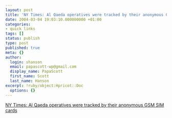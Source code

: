 ```yaml
---
layout: post
title: 'NY Times: Al Qaeda operatives were tracked by their anonymous GSM SIM cards'
date: 2004-03-04 19:03:10.000000000 +01:00
categories:
- quick links
tags: []
status: publish
type: post
published: true
meta: {}
author:
  login: shanson
  email: papascott-wp@gmail.com
  display_name: PapaScott
  first_name: Scott
  last_name: Hanson
excerpt: !ruby/object:Hpricot::Doc
  options: {}
---
```

<p><a title="Authorities knew their numbers but not their names" href="http://www.nytimes.com/2004/03/04/international/europe/04PHON.html?ex=1393736400&en=71c64fa22f23d30a&ei=5007&partner=USERLAND">NY Times: Al Qaeda operatives were tracked by their anonymous GSM SIM cards</a></p>

